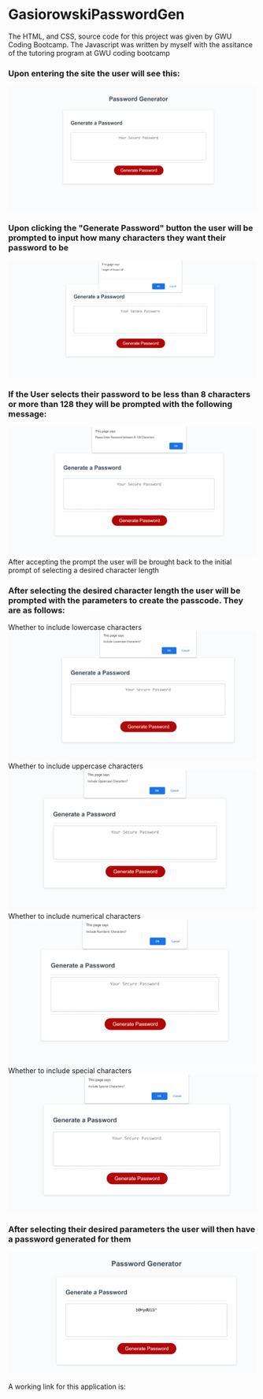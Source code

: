 # GasiorowskiPasswordGen
The HTML, and CSS, source code for this project was given by GWU Coding Bootcamp. The Javascript was written by myself with the assitance of the tutoring program at GWU coding bootcamp
### Upon entering the site the user will see this:
![](./Assets/rmeimg/PassGenstart.png)
### Upon clicking the "Generate Password" button the user will be prompted to input how many characters they want their password to be
![](./Assets/rmeimg/PassGenP1.png)
### If the User selects their password to be less than 8 characters or more than 128 they will be prompted with the following message:
![](./Assets/rmeimg/PassGenP2.png)
After accepting the prompt the user will be brought back to the initial prompt of selecting a desired character length
### After selecting the desired character length the user will be prompted with the parameters to create the passcode. They are as follows:
Whether to include lowercase characters
![](./Assets/rmeimg/PassGenP3.png)
Whether to include uppercase characters
![](./Assets/rmeimg/PassGenP4.png)
Whether to include numerical characters
![](./Assets/rmeimg/PassGenP5.png)
Whether to include special characters
![](./Assets/rmeimg/PassGenP6.png)
### After selecting their desired parameters the user will then have a password generated for them
![](./Assets/rmeimg/PassGenDone.png)

A working link for this application is:
